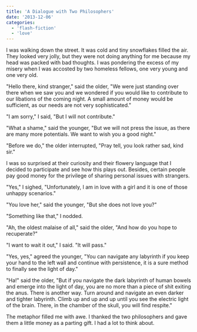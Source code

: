 ```yaml
---
title: 'A Dialogue with Two Philosophers'
date: '2013-12-06'
categories:
  - 'flash-fiction'
  - 'love'
---
```


I was walking down the street. It was cold and tiny snowflakes filled the air.
They looked very jolly, but they were not doing anything for me because my head
was packed with bad thoughts. I was pondering the excess of my misery when I was
accosted by two homeless fellows, one very young and one very old.

<!-- truncate -->


"Hello there, kind stranger," said the older, "We were just standing over there
when we saw you and we wondered if you would like to contribute to our libations
of the coming night. A small amount of money would be sufficient, as our needs
are not very sophisticated."

"I am sorry," I said, "But I will not contribute."

"What a shame," said the younger, "But we will not press the issue, as there are
many more potentials. We want to wish you a good night."

"Before we do," the older interrupted, "Pray tell, you look rather sad, kind
sir."

I was so surprised at their curiosity and their flowery language that I decided
to participate and see how this plays out. Besides, certain people pay good
money for the privilege of sharing personal issues with strangers.

"Yes," I sighed, "Unfortunately, I am in love with a girl and it is one of those
unhappy scenarios."

"You love her," said the younger, "But she does not love you?"

"Something like that," I nodded.

"Ah, the oldest malaise of all," said the older, "And how do you hope to
recuperate?"

"I want to wait it out," I said. "It will pass."

"Yes, yes," agreed the younger, "You can navigate any labyrinth if you keep your
hand to the left wall and continue with persistence, it is a sure method to
finally see the light of day."

"Ha!" said the older, "But if you navigate the dark labyrinth of human bowels
and emerge into the light of day, you are no more than a piece of shit exiting
the anus. There is another way. Turn around and navigate an even darker and
tighter labyrinth. Climb up and up and up until you see the electric light of
the brain. There, in the chamber of the skull, you will find respite."

The metaphor filled me with awe. I thanked the two philosophers and gave them a
little money as a parting gift. I had a lot to think about.
